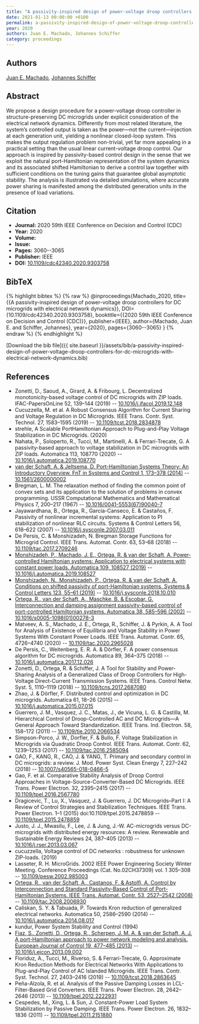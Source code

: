```yaml
---
title: "A passivity-inspired design of power-voltage droop controllers for DC microgrids with electrical network dynamics"
date: 2021-01-13 00:00:00 +0100
permalink: a-passivity-inspired-design-of-power-voltage-droop-controllers-for-dc-microgrids-with-electrical-network-dynamics
year: 2020
authors: Juan E. Machado, Johannes Schiffer
category: proceedings
---
```

 
## Authors
[Juan E. Machado](authors/juan-e-machado), [Johannes Schiffer](authors/johannes-schiffer)
 
## Abstract
We propose a design procedure for a power-voltage droop controller in structure-preserving DC microgrids under explicit consideration of the electrical network dynamics. Differently from most related literature, the system’s controlled output is taken as the power—not the current—injection at each generation unit, yielding a nonlinear closed-loop system. This makes the output regulation problem non-trivial, yet far more appealing in a practical setting than the usual linear current-voltage droop control. Our approach is inspired by passivity-based control design in the sense that we exploit the natural port-Hamiltonian representation of the system dynamics and its associated shifted Hamiltonian to derive a control law together with sufficient conditions on the tuning gains that guarantee global asymptotic stability. The analysis is illustrated via detailed simulations, where accurate power sharing is manifested among the distributed generation units in the presence of load variations.
 
## Citation
- **Journal:** 2020 59th IEEE Conference on Decision and Control (CDC)
- **Year:** 2020
- **Volume:** 
- **Issue:** 
- **Pages:** 3060--3065
- **Publisher:** IEEE
- **DOI:** [10.1109/cdc42340.2020.9303758](https://doi.org/10.1109/cdc42340.2020.9303758)
 
## BibTeX
{% highlight bibtex %}
{% raw %}
@inproceedings{Machado_2020,
  title={{A passivity-inspired design of power-voltage droop controllers for DC microgrids with electrical network dynamics}},
  DOI={10.1109/cdc42340.2020.9303758},
  booktitle={{2020 59th IEEE Conference on Decision and Control (CDC)}},
  publisher={IEEE},
  author={Machado, Juan E. and Schiffer, Johannes},
  year={2020},
  pages={3060--3065}
}
{% endraw %}
{% endhighlight %}
 
[Download the bib file]({{ site.baseurl }}/assets/bib/a-passivity-inspired-design-of-power-voltage-droop-controllers-for-dc-microgrids-with-electrical-network-dynamics.bib)
 
## References
- Zonetti, D., Saoud, A., Girard, A. & Fribourg, L. Decentralized monotonicity-based voltage control of DC microgrids with ZIP loads. IFAC-PapersOnLine 52, 139–144 (2019) -- [10.1016/j.ifacol.2019.12.148](https://doi.org/10.1016/j.ifacol.2019.12.148)
- Cucuzzella, M. et al. A Robust Consensus Algorithm for Current Sharing and Voltage Regulation in DC Microgrids. IEEE Trans. Contr. Syst. Technol. 27, 1583–1595 (2019) -- [10.1109/tcst.2018.2834878](https://doi.org/10.1109/tcst.2018.2834878)
- strehle, A Scalable PortHamiltonian Approach to Plug-and-Play Voltage Stabilization in DC Microgrids. (2020)
- Nahata, P., Soloperto, R., Tucci, M., Martinelli, A. & Ferrari-Trecate, G. A passivity-based approach to voltage stabilization in DC microgrids with ZIP loads. Automatica 113, 108770 (2020) -- [10.1016/j.automatica.2019.108770](https://doi.org/10.1016/j.automatica.2019.108770)
- [van der Schaft, A. & Jeltsema, D. Port-Hamiltonian Systems Theory: An Introductory Overview. FnT in Systems and Control 1, 173–378 (2014)](port-hamiltonian-systems-theory-an-introductory-overview) -- [10.1561/2600000002](https://doi.org/10.1561/2600000002)
- Bregman, L. M. The relaxation method of finding the common point of convex sets and its application to the solution of problems in convex programming. USSR Computational Mathematics and Mathematical Physics 7, 200–217 (1967) -- [10.1016/0041-5553(67)90040-7](https://doi.org/10.1016/0041-5553(67)90040-7)
- Jayawardhana, B., Ortega, R., García-Canseco, E. & Castaños, F. Passivity of nonlinear incremental systems: Application to PI stabilization of nonlinear RLC circuits. Systems &amp; Control Letters 56, 618–622 (2007) -- [10.1016/j.sysconle.2007.03.011](https://doi.org/10.1016/j.sysconle.2007.03.011)
- De Persis, C. & Monshizadeh, N. Bregman Storage Functions for Microgrid Control. IEEE Trans. Automat. Contr. 63, 53–68 (2018) -- [10.1109/tac.2017.2709246](https://doi.org/10.1109/tac.2017.2709246)
- [Monshizadeh, P., Machado, J. E., Ortega, R. & van der Schaft, A. Power-controlled Hamiltonian systems: Application to electrical systems with constant power loads. Automatica 109, 108527 (2019)](power-controlled-hamiltonian-systems-application-to-electrical-systems-with-constant-power-loads) -- [10.1016/j.automatica.2019.108527](https://doi.org/10.1016/j.automatica.2019.108527)
- [Monshizadeh, N., Monshizadeh, P., Ortega, R. & van der Schaft, A. Conditions on shifted passivity of port-Hamiltonian systems. Systems &amp; Control Letters 123, 55–61 (2019)](conditions-on-shifted-passivity-of-port-hamiltonian-systems) -- [10.1016/j.sysconle.2018.10.010](https://doi.org/10.1016/j.sysconle.2018.10.010)
- [Ortega, R., van der Schaft, A., Maschke, B. & Escobar, G. Interconnection and damping assignment passivity-based control of port-controlled Hamiltonian systems. Automatica 38, 585–596 (2002)](interconnection-and-damping-assignment-passivity-based-control-of-port-controlled-hamiltonian-systems) -- [10.1016/s0005-1098(01)00278-3](https://doi.org/10.1016/s0005-1098(01)00278-3)
- Matveev, A. S., Machado, J. E., Ortega, R., Schiffer, J. & Pyrkin, A. A Tool for Analysis of Existence of Equilibria and Voltage Stability in Power Systems With Constant Power Loads. IEEE Trans. Automat. Contr. 65, 4726–4740 (2020) -- [10.1109/tac.2020.2965028](https://doi.org/10.1109/tac.2020.2965028)
- De Persis, C., Weitenberg, E. R. A. & Dörfler, F. A power consensus algorithm for DC microgrids. Automatica 89, 364–375 (2018) -- [10.1016/j.automatica.2017.12.026](https://doi.org/10.1016/j.automatica.2017.12.026)
- Zonetti, D., Ortega, R. & Schiffer, J. A Tool for Stability and Power-Sharing Analysis of a Generalized Class of Droop Controllers for High-Voltage Direct-Current Transmission Systems. IEEE Trans. Control Netw. Syst. 5, 1110–1119 (2018) -- [10.1109/tcns.2017.2687080](https://doi.org/10.1109/tcns.2017.2687080)
- Zhao, J. & Dörfler, F. Distributed control and optimization in DC microgrids. Automatica 61, 18–26 (2015) -- [10.1016/j.automatica.2015.07.015](https://doi.org/10.1016/j.automatica.2015.07.015)
- Guerrero, J. M., Vasquez, J. C., Matas, J., de Vicuna, L. G. & Castilla, M. Hierarchical Control of Droop-Controlled AC and DC Microgrids—A General Approach Toward Standardization. IEEE Trans. Ind. Electron. 58, 158–172 (2011) -- [10.1109/tie.2010.2066534](https://doi.org/10.1109/tie.2010.2066534)
- Simpson-Porco, J. W., Dorfler, F. & Bullo, F. Voltage Stabilization in Microgrids via Quadratic Droop Control. IEEE Trans. Automat. Contr. 62, 1239–1253 (2017) -- [10.1109/tac.2016.2585094](https://doi.org/10.1109/tac.2016.2585094)
- GAO, F., KANG, R., CAO, J. & YANG, T. Primary and secondary control in DC microgrids: a review. J. Mod. Power Syst. Clean Energy 7, 227–242 (2018) -- [10.1007/s40565-018-0466-5](https://doi.org/10.1007/s40565-018-0466-5)
- Gao, F. et al. Comparative Stability Analysis of Droop Control Approaches in Voltage-Source-Converter-Based DC Microgrids. IEEE Trans. Power Electron. 32, 2395–2415 (2017) -- [10.1109/tpel.2016.2567780](https://doi.org/10.1109/tpel.2016.2567780)
- Dragicevic, T., Lu, X., Vasquez, J. & Guerrero, J. DC Microgrids–Part I: A Review of Control Strategies and Stabilization Techniques. IEEE Trans. Power Electron. 1–1 (2015) doi:10.1109/tpel.2015.2478859 -- [10.1109/tpel.2015.2478859](https://doi.org/10.1109/tpel.2015.2478859)
- Justo, J. J., Mwasilu, F., Lee, J. & Jung, J.-W. AC-microgrids versus DC-microgrids with distributed energy resources: A review. Renewable and Sustainable Energy Reviews 24, 387–405 (2013) -- [10.1016/j.rser.2013.03.067](https://doi.org/10.1016/j.rser.2013.03.067)
- cucuzzella, Voltage control of DC networks : robustness for unknown ZIP-loads. (2019)
- Lasseter, R. H. MicroGrids. 2002 IEEE Power Engineering Society Winter Meeting. Conference Proceedings (Cat. No.02CH37309) vol. 1 305–308 -- [10.1109/pesw.2002.985003](https://doi.org/10.1109/pesw.2002.985003)
- [Ortega, R., van der Schaft, A., Castanos, F. & Astolfi, A. Control by Interconnection and Standard Passivity-Based Control of Port-Hamiltonian Systems. IEEE Trans. Automat. Contr. 53, 2527–2542 (2008)](control-by-interconnection-and-standard-passivity-based-control-of-port-hamiltonian-systems) -- [10.1109/tac.2008.2006930](https://doi.org/10.1109/tac.2008.2006930)
- Caliskan, S. Y. & Tabuada, P. Towards Kron reduction of generalized electrical networks. Automatica 50, 2586–2590 (2014) -- [10.1016/j.automatica.2014.08.017](https://doi.org/10.1016/j.automatica.2014.08.017)
- kundur, Power System Stability and Control (1994)
- [Fiaz, S., Zonetti, D., Ortega, R., Scherpen, J. M. A. & van der Schaft, A. J. A port-Hamiltonian approach to power network modeling and analysis. European Journal of Control 19, 477–485 (2013)](a-port-hamiltonian-approach-to-power-network-modeling-and-analysis) -- [10.1016/j.ejcon.2013.09.002](https://doi.org/10.1016/j.ejcon.2013.09.002)
- Floriduz, A., Tucci, M., Riverso, S. & Ferrari-Trecate, G. Approximate Kron Reduction Methods for Electrical Networks With Applications to Plug-and-Play Control of AC Islanded Microgrids. IEEE Trans. Contr. Syst. Technol. 27, 2403–2416 (2019) -- [10.1109/tcst.2018.2863645](https://doi.org/10.1109/tcst.2018.2863645)
- Peña-Alzola, R. et al. Analysis of the Passive Damping Losses in LCL-Filter-Based Grid Converters. IEEE Trans. Power Electron. 28, 2642–2646 (2013) -- [10.1109/tpel.2012.2222931](https://doi.org/10.1109/tpel.2012.2222931)
- Cespedes, M., Xing, L. & Sun, J. Constant-Power Load System Stabilization by Passive Damping. IEEE Trans. Power Electron. 26, 1832–1836 (2011) -- [10.1109/tpel.2011.2151880](https://doi.org/10.1109/tpel.2011.2151880)

